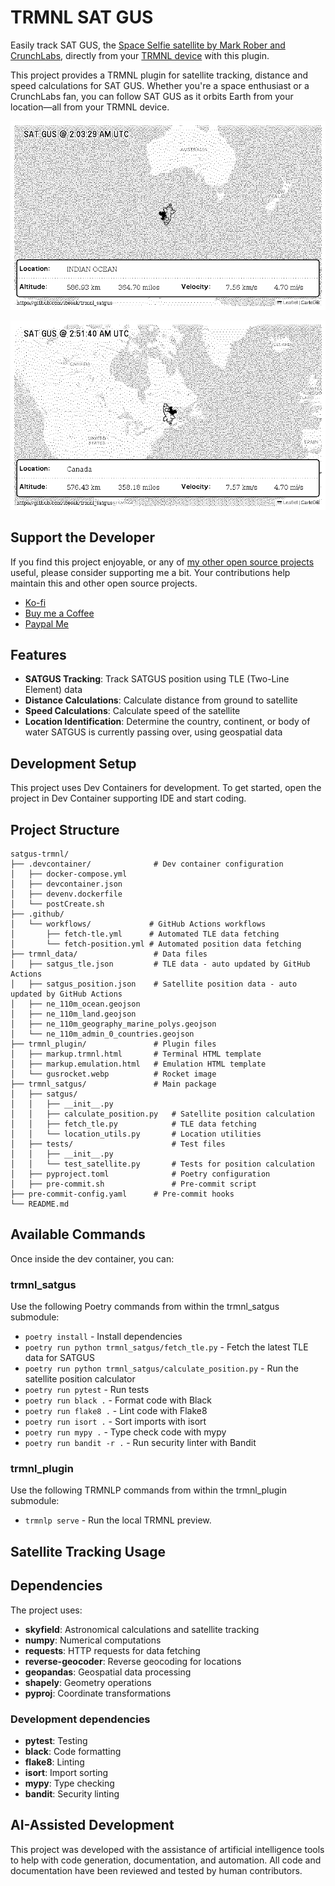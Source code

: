 # TRMNL SAT GUS

Easily track SAT GUS, the [Space Selfie satellite by Mark Rober and CrunchLabs](https://space.crunchlabs.com/), directly from your [TRMNL device](https://usetrmnl.com/) with this plugin. 

This project provides a TRMNL plugin for satellite tracking, distance and speed calculations for SAT GUS. Whether you're a space enthusiast or a CrunchLabs fan, you can follow SAT GUS as it orbits Earth from your location—all from your TRMNL device.

![Indian Ocean](docs/images/plugin-5bcb4c-indianocean.png)

![Canada](docs/images/plugin-5bcb4c-canada.png)

## Support the Developer

If you find this project enjoyable, or any of [my other open source projects](https://github.com/loesak) useful, please consider supporting me a bit. Your contributions help maintain this and other open source projects.

* [Ko-fi](https://ko-fi.com/aaronloes)
* [Buy me a Coffee](https://coff.ee/aaronloes)
* [Paypal Me](https://paypal.me/aaronloes)

## Features

- **SATGUS Tracking**: Track SATGUS position using TLE (Two-Line Element) data
- **Distance Calculations**: Calculate distance from ground to satellite
- **Speed Calculations**: Calculate speed of the satellite
- **Location Identification**: Determine the country, continent, or body of water SATGUS is currently passing over, using geospatial data


## Development Setup

This project uses Dev Containers for development. To get started, open the project in Dev Container supporting IDE and start coding.

## Project Structure

```
satgus-trmnl/
├── .devcontainer/              # Dev container configuration
│   ├── docker-compose.yml
│   ├── devcontainer.json
│   ├── devenv.dockerfile
│   └── postCreate.sh
├── .github/
│   └── workflows/             # GitHub Actions workflows
│       ├── fetch-tle.yml      # Automated TLE data fetching
│       └── fetch-position.yml # Automated position data fetching
├── trmnl_data/                 # Data files
│   ├── satgus_tle.json         # TLE data - auto updated by GitHub Actions
│   ├── satgus_position.json    # Satellite position data - auto updated by GitHub Actions
│   ├── ne_110m_ocean.geojson
│   ├── ne_110m_land.geojson
│   ├── ne_110m_geography_marine_polys.geojson
│   └── ne_110m_admin_0_countries.geojson
├── trmnl_plugin/               # Plugin files
│   ├── markup.trmnl.html       # Terminal HTML template
│   ├── markup.emulation.html   # Emulation HTML template
│   └── gusrocket.webp          # Rocket image
├── trmnl_satgus/               # Main package
│   ├── satgus/
│   │   ├── __init__.py
│   │   ├── calculate_position.py   # Satellite position calculation
│   │   ├── fetch_tle.py            # TLE data fetching
│   │   └── location_utils.py       # Location utilities
│   ├── tests/                      # Test files
│   │   ├── __init__.py
│   │   └── test_satellite.py       # Tests for position calculation
│   ├── pyproject.toml              # Poetry configuration
│   ├── pre-commit.sh               # Pre-commit script
├── pre-commit-config.yaml      # Pre-commit hooks
└── README.md
```

## Available Commands

Once inside the dev container, you can:

### trmnl_satgus

Use the following Poetry commands from within the trmnl_satgus submodule:

- `poetry install` - Install dependencies
- `poetry run python trmnl_satgus/fetch_tle.py` - Fetch the latest TLE data for SATGUS
- `poetry run python trmnl_satgus/calculate_position.py` - Run the satellite position calculator
- `poetry run pytest` - Run tests
- `poetry run black .` - Format code with Black
- `poetry run flake8 .` - Lint code with Flake8
- `poetry run isort .` - Sort imports with isort
- `poetry run mypy .` - Type check code with mypy
- `poetry run bandit -r .` - Run security linter with Bandit

### trmnl_plugin

Use the following TRMNLP commands from within the trmnl_plugin submodule:

- `trmnlp serve` - Run the local TRMNL preview.

## Satellite Tracking Usage

## Dependencies

The project uses:
- **skyfield**: Astronomical calculations and satellite tracking
- **numpy**: Numerical computations
- **requests**: HTTP requests for data fetching
- **reverse-geocoder**: Reverse geocoding for locations
- **geopandas**: Geospatial data processing
- **shapely**: Geometry operations
- **pyproj**: Coordinate transformations

### Development dependencies
- **pytest**: Testing
- **black**: Code formatting
- **flake8**: Linting
- **isort**: Import sorting
- **mypy**: Type checking
- **bandit**: Security linting

## AI-Assisted Development

This project was developed with the assistance of artificial intelligence tools to help with code generation, documentation, and automation. All code and documentation have been reviewed and tested by human contributors.

